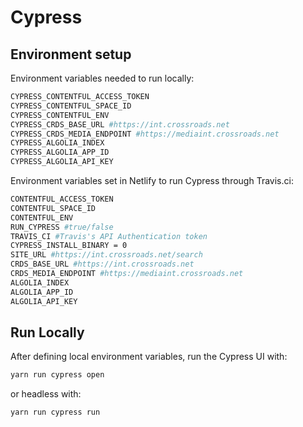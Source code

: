 # Cypress
## Environment setup

Environment variables needed to run locally:
```sh
CYPRESS_CONTENTFUL_ACCESS_TOKEN
CYPRESS_CONTENTFUL_SPACE_ID
CYPRESS_CONTENTFUL_ENV
CYPRESS_CRDS_BASE_URL #https://int.crossroads.net
CYPRESS_CRDS_MEDIA_ENDPOINT #https://mediaint.crossroads.net
CYPRESS_ALGOLIA_INDEX
CYPRESS_ALGOLIA_APP_ID
CYPRESS_ALGOLIA_API_KEY
```


Environment variables set in Netlify to run Cypress through Travis.ci:
```sh
CONTENTFUL_ACCESS_TOKEN
CONTENTFUL_SPACE_ID
CONTENTFUL_ENV
RUN_CYPRESS #true/false
TRAVIS_CI #Travis's API Authentication token
CYPRESS_INSTALL_BINARY = 0
SITE_URL #https://int.crossroads.net/search
CRDS_BASE_URL #https://int.crossroads.net
CRDS_MEDIA_ENDPOINT #https://mediaint.crossroads.net
ALGOLIA_INDEX
ALGOLIA_APP_ID
ALGOLIA_API_KEY
```

## Run Locally

After defining local environment variables, run the Cypress UI with:

```sh
yarn run cypress open
```

or headless with:

```sh
yarn run cypress run
```